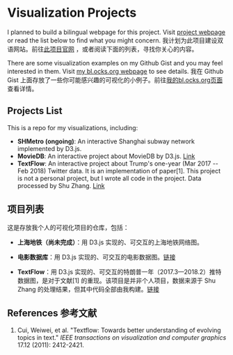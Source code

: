 # Visualization Projects

I planned to build a bilingual webpage for this project. Visit [project webpage](https://wklchris.github.io/Visual-Projects/) or read the list below to find what you might concern.
我计划为此项目建设双语网站。前往[此项目官网](https://wklchris.github.io/Visual-Projects/) ，或者阅读下面的列表，寻找你关心的内容。

There are some visualization examples on my Github Gist and you may feel interested in them. Visit [my bl.ocks.org webpage](https://bl.ocks.org/wklchris) to see details. 我在 Github Gist 上面存放了一些你可能感兴趣的可视化的小例子。前往[我的bl.ocks.org页面](https://bl.ocks.org/wklchris)查看详情。



## Projects List

This is a repo for my visualizations, including:
- **SHMetro (ongoing)**: An interactive Shanghai subway network implemented by D3.js. 
- **MovieDB**: An interactive project about MovieDB by D3.js. [Link](https://wklchris.github.io/Visual-Projects/MovieDB/MovieDB.html)
- **TextFlow**: An interactive project about Trump's one-year (Mar 2017 -- Feb 2018) Twitter data. It is an implementation of paper[1]. This project is not a personal project, but I wrote all code in the project. Data processed by Shu Zhang. [Link](https://wklchris.github.io/Visual-Projects/TextFlow/TextFlow.html)

## 项目列表

这是存放我个人的可视化项目的仓库，包括：
- **上海地铁（尚未完成）**：用 D3.js 实现的、可交互的上海地铁网络图。

- **电影数据库**：用 D3.js 实现的、可交互的电影数据图。[链接](https://wklchris.github.io/Visual-Projects/MovieDB/MovieDB.html)

- **TextFlow**：用 D3.js 实现的、可交互的特朗普一年（2017.3—2018.2）推特数据图，是对于文献[1] 的重现。该项目是并非个人项目，数据来源于 Shu Zhang 的处理结果，但其中代码全部由我构建。[链接](https://wklchris.github.io/Visual-Projects/TextFlow/TextFlow.html)

## References 参考文献

1. Cui, Weiwei, et al. "Textflow: Towards better understanding of evolving topics in text." *IEEE transactions on visualization and computer graphics* 17.12 (2011): 2412-2421.